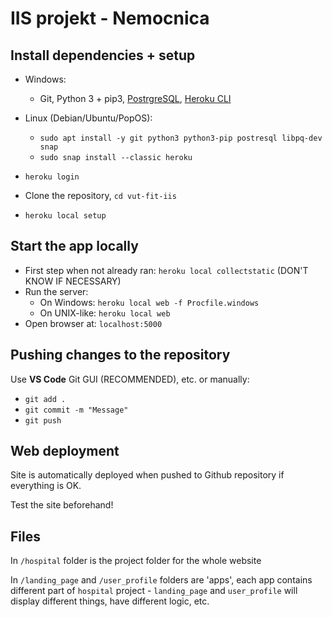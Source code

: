 # IIS projekt - Nemocnica

## Install dependencies + setup

- Windows:
  - Git, Python 3 + pip3, [PostrgreSQL](https://www.postgresql.org/download/), [Heroku CLI](https://devcenter.heroku.com/articles/heroku-cli#download-and-install)
- Linux (Debian/Ubuntu/PopOS):
  - ```sudo apt install -y git python3 python3-pip postresql libpq-dev snap```
  - ```sudo snap install --classic heroku```
  
- ```heroku login```
- Clone the repository, ```cd vut-fit-iis```
- ```heroku local setup```

## Start the app locally

- First step when not already ran: ```heroku local collectstatic``` (DON'T KNOW IF NECESSARY)
- Run the server:
  - On Windows: ```heroku local web -f Procfile.windows```
  - On UNIX-like: ```heroku local web```
- Open browser at: ```localhost:5000```

## Pushing changes to the repository

Use **VS Code** Git GUI (RECOMMENDED), etc. or manually:

- ```git add .```
- ```git commit -m "Message"```
- ```git push```

## Web deployment

Site is automatically deployed when pushed to Github repository if everything is OK.

Test the site beforehand!

## Files

In ```/hospital``` folder is the project folder for the whole website

In ```/landing_page``` and ```/user_profile``` folders are 'apps', each app contains different part of ```hospital``` project - ```landing_page``` and ```user_profile``` will display different things, have different logic, etc.
